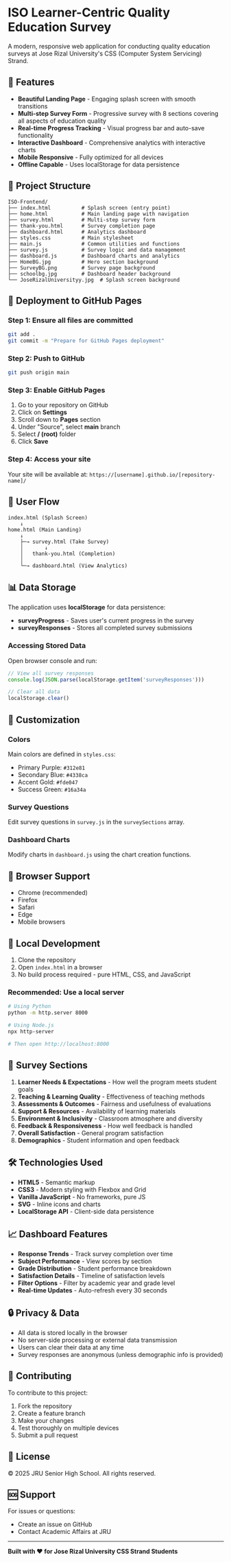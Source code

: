 # ISO Learner-Centric Quality Education Survey

A modern, responsive web application for conducting quality education surveys at Jose Rizal University's CSS (Computer System Servicing) Strand.

## 🌟 Features

- **Beautiful Landing Page** - Engaging splash screen with smooth transitions
- **Multi-step Survey Form** - Progressive survey with 8 sections covering all aspects of education quality
- **Real-time Progress Tracking** - Visual progress bar and auto-save functionality
- **Interactive Dashboard** - Comprehensive analytics with interactive charts
- **Mobile Responsive** - Fully optimized for all devices
- **Offline Capable** - Uses localStorage for data persistence

## 📁 Project Structure

```
ISO-Frontend/
├── index.html          # Splash screen (entry point)
├── home.html           # Main landing page with navigation
├── survey.html         # Multi-step survey form
├── thank-you.html      # Survey completion page
├── dashboard.html      # Analytics dashboard
├── styles.css          # Main stylesheet
├── main.js             # Common utilities and functions
├── survey.js           # Survey logic and data management
├── dashboard.js        # Dashboard charts and analytics
├── HomeBG.jpg          # Hero section background
├── SurveyBG.png        # Survey page background
├── schoolbg.jpg        # Dashboard header background
└── JoseRizalUniversityy.jpg  # Splash screen background
```

## 🚀 Deployment to GitHub Pages

### Step 1: Ensure all files are committed
```bash
git add .
git commit -m "Prepare for GitHub Pages deployment"
```

### Step 2: Push to GitHub
```bash
git push origin main
```

### Step 3: Enable GitHub Pages
1. Go to your repository on GitHub
2. Click on **Settings**
3. Scroll down to **Pages** section
4. Under "Source", select **main** branch
5. Select **/ (root)** folder
6. Click **Save**

### Step 4: Access your site
Your site will be available at: `https://[username].github.io/[repository-name]/`

## 🎯 User Flow

```
index.html (Splash Screen)
    ↓
home.html (Main Landing)
    ↓
    ├─→ survey.html (Take Survey)
    │       ↓
    │   thank-you.html (Completion)
    │
    └─→ dashboard.html (View Analytics)
```

## 📊 Data Storage

The application uses **localStorage** for data persistence:

- **surveyProgress** - Saves user's current progress in the survey
- **surveyResponses** - Stores all completed survey submissions

### Accessing Stored Data

Open browser console and run:
```javascript
// View all survey responses
console.log(JSON.parse(localStorage.getItem('surveyResponses')))

// Clear all data
localStorage.clear()
```

## 🎨 Customization

### Colors
Main colors are defined in `styles.css`:
- Primary Purple: `#312e81`
- Secondary Blue: `#4338ca`
- Accent Gold: `#fde047`
- Success Green: `#16a34a`

### Survey Questions
Edit survey questions in `survey.js` in the `surveySections` array.

### Dashboard Charts
Modify charts in `dashboard.js` using the chart creation functions.

## 📱 Browser Support

- Chrome (recommended)
- Firefox
- Safari
- Edge
- Mobile browsers

## 🔧 Local Development

1. Clone the repository
2. Open `index.html` in a browser
3. No build process required - pure HTML, CSS, and JavaScript

### Recommended: Use a local server
```bash
# Using Python
python -m http.server 8000

# Using Node.js
npx http-server

# Then open http://localhost:8000
```

## 📝 Survey Sections

1. **Learner Needs & Expectations** - How well the program meets student goals
2. **Teaching & Learning Quality** - Effectiveness of teaching methods
3. **Assessments & Outcomes** - Fairness and usefulness of evaluations
4. **Support & Resources** - Availability of learning materials
5. **Environment & Inclusivity** - Classroom atmosphere and diversity
6. **Feedback & Responsiveness** - How well feedback is handled
7. **Overall Satisfaction** - General program satisfaction
8. **Demographics** - Student information and open feedback

## 🛠️ Technologies Used

- **HTML5** - Semantic markup
- **CSS3** - Modern styling with Flexbox and Grid
- **Vanilla JavaScript** - No frameworks, pure JS
- **SVG** - Inline icons and charts
- **LocalStorage API** - Client-side data persistence

## 📈 Dashboard Features

- **Response Trends** - Track survey completion over time
- **Subject Performance** - View scores by section
- **Grade Distribution** - Student performance breakdown
- **Satisfaction Details** - Timeline of satisfaction levels
- **Filter Options** - Filter by academic year and grade level
- **Real-time Updates** - Auto-refresh every 30 seconds

## 🔒 Privacy & Data

- All data is stored locally in the browser
- No server-side processing or external data transmission
- Users can clear their data at any time
- Survey responses are anonymous (unless demographic info is provided)

## 🤝 Contributing

To contribute to this project:
1. Fork the repository
2. Create a feature branch
3. Make your changes
4. Test thoroughly on multiple devices
5. Submit a pull request

## 📄 License

© 2025 JRU Senior High School. All rights reserved.

## 🆘 Support

For issues or questions:
- Create an issue on GitHub
- Contact Academic Affairs at JRU

---

**Built with ❤️ for Jose Rizal University CSS Strand Students**
